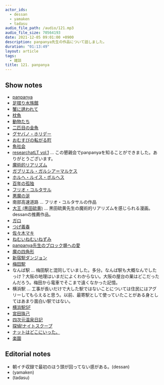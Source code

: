 ```yaml
---
actor_ids:
  - dessan
  - yamaken
  - tadasu
audio_file_path: /audio/121.mp3
audio_file_size: 70564193
date: 2021-12-05 09:01:00 +0900
description: panpanya先生の作品について話しました。
duration: "01:13:49"
layout: article
tags:
  - 雑談
title: 121. panpanya
---
```


## Show notes
- [panpanya](https://ja.wikipedia.org/wiki/Panpanya)
- [足摺り水族館](https://www.amazon.co.jp/dp/4907259026)
- [蟹に誘われて](https://www.amazon.co.jp/dp/B077D3Z5GY/)
- [枕魚](https://www.amazon.co.jp/dp/B077ZMYLYM)
- [動物たち](https://www.amazon.co.jp/dp/B077ZSMKFF/)
- [二匹目の金魚](https://www.amazon.co.jp/dp/B0799FX5GK)
- [グヤバノ・ホリデー](https://www.amazon.co.jp/dp/B07N383SMS)
- [おむすびの転がる町](https://www.amazon.co.jp/dp/B086DPMDPS)
- [魚社会](https://www.amazon.co.jp/dp/B097QMGBDF/)
- [researchatLT vol.1](https://www.youtube.com/watch?v=kKLt956ieSM&ab_channel=Researchatfm) ... この懇親会でpanpanyaを知ることができました。ありがとうございます。
- [魔術的リアリズム](https://ja.wikipedia.org/wiki/%E3%83%9E%E3%82%B8%E3%83%83%E3%82%AF%E3%83%AA%E3%82%A2%E3%83%AA%E3%82%BA%E3%83%A0)
- [ガブリエル・ガルシア＝マルケス](https://ja.wikipedia.org/wiki/%E3%82%AC%E3%83%96%E3%83%AA%E3%82%A8%E3%83%AB%E3%83%BB%E3%82%AC%E3%83%AB%E3%82%B7%E3%82%A2%EF%BC%9D%E3%83%9E%E3%83%AB%E3%82%B1%E3%82%B9)
- [ホルヘ・ルイス・ボルヘス](https://ja.wikipedia.org/wiki/%E3%83%9B%E3%83%AB%E3%83%98%E3%83%BB%E3%83%AB%E3%82%A4%E3%82%B9%E3%83%BB%E3%83%9C%E3%83%AB%E3%83%98%E3%82%B9)
- [百年の孤独](https://www.amazon.co.jp/dp/4105090119)
- [フリオ・コルタサル](https://ja.wikipedia.org/wiki/%E3%83%95%E3%83%AA%E3%82%AA%E3%83%BB%E3%82%B3%E3%83%AB%E3%82%BF%E3%82%B5%E3%83%AB)
- [悪魔の涎](https://www.amazon.co.jp/dp/4003279018)
- 南部高速道路 ... フリオ・コルタサルの作品
- [大王 (黒田硫黄)](https://www.amazon.co.jp/dp/B07R72PRQX) ... 黒田硫黄先生の魔術的リアリズムを感じられる漫画。dessanの推薦作品。
- [ガロ](https://ja.wikipedia.org/wiki/%E3%82%AC%E3%83%AD_(%E9%9B%91%E8%AA%8C))
- [つげ義春](https://ja.wikipedia.org/wiki/%E3%81%A4%E3%81%92%E7%BE%A9%E6%98%A5)
- [佐々木マキ](https://ja.wikipedia.org/wiki/%E4%BD%90%E3%80%85%E6%9C%A8%E3%83%9E%E3%82%AD)
- [ねむいねむいねずみ](https://www.amazon.co.jp/dp/B00E9RFN70)
- [panpanya先生のブロック塀への愛](https://f.hatena.ne.jp/panpanya/)
- [魔の四角形](https://www.amazon.co.jp/dp/493861829X)
- [新宿駅ダンジョン](https://nlab.itmedia.co.jp/nl/articles/1403/11/news093.html)
- [梅田駅](https://kansai-sanpo.com/ume-d12/)
- なんば駅 … 梅田駅と混同していました。多分。なんば駅も大概なんでしたっけ？大阪の地理はいまだによくわからない。大阪の屋台の巣はどこだったんだろう。梅田から電車でそこまで遠くなかった記憶。
- 横浜駅 … 工事が長いだけで大した駅ではないことについては住民にはアグリーしてもらえると思う。以前、最寄駅として使っていたことがある身としてはあまり面白い駅ではない。
- [横浜駅SF](https://www.amazon.co.jp/dp/B01N0SE683)
- [宮田珠己](https://ja.wikipedia.org/wiki/%E5%AE%AE%E7%94%B0%E7%8F%A0%E5%B7%B1)
- [四次元温泉日記](https://www.amazon.co.jp/dp/4480432388)
- [探偵!ナイトスクープ](https://www.asahi.co.jp/knight-scoop/)
- [ナットはどこにいった。](https://twitter.com/researchat_fm/status/1452274353111019527)
- [楽園](https://www.hakusensha.co.jp/rakuen/vol37/)

## Editorial notes
- 朝イチ収録で最初のほう頭が回ってない感がある。(dessan)
- (yamaken)
- (tadasu)




